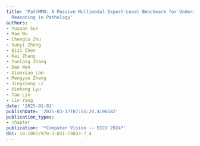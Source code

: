 ```yaml
---
title: 'PathMMU: A Massive Multimodal Expert-Level Benchmark for Understanding and
  Reasoning in Pathology'
authors:
- Yuxuan Sun
- Hao Wu
- Chenglu Zhu
- Sunyi Zheng
- Qizi Chen
- Kai Zhang
- Yunlong Zhang
- Dan Wan
- Xiaoxiao Lan
- Mengyue Zheng
- Jingxiong Li
- Xinheng Lyu
- Tao Lin
- Lin Yang
date: '2025-01-01'
publishDate: '2025-03-17T07:55:28.419658Z'
publication_types:
- chapter
publication: '*Computer Vision -- ECCV 2024*'
doi: 10.1007/978-3-031-73033-7_4
---
```

